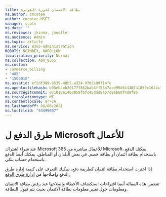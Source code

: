 ```yaml
---
title: بطاقة الائتمان لدورة الفوترة
ms.author: cmcatee
author: cmcatee-MSFT
manager: scotv
ms.date: ''
ms.reviewer: jkinma, jmueller
ms.audience: Admin
ms.topic: article
ms.service: o365-administration
ROBOTS: NOINDEX, NOFOLLOW
localization_priority: Normal
ms.collection: Adm_O365
ms.custom:
- commerce_billing
- "485"
- "1500018"
ms.assetid: ef2df989-8539-48b5-a324-97d2e09f14fe
ms.openlocfilehash: b95eb4eb201777852bab3ff5347ace99d544307a1859c1044c150ee368bd9400
ms.sourcegitcommit: d71b18e1403859fbfc45ddd9a57c8ab68f4d9f96
ms.translationtype: MT
ms.contentlocale: ar-SA
ms.lasthandoff: 08/06/2021
ms.locfileid: "54499607"
---
```

# <a name="payment-methods-for-microsoft-for-business"></a>طرق الدفع ل Microsoft للأعمال

عند شراء اشتراك Microsoft 365 للأعمال مباشرة من Microsoft، يمكنك الدفع باستخدام بطاقة ائتمان أو بطاقة خصم. في بعض البلدان أو المناطق، يمكنك أيضا الدفع باستخدام حساب بنكي.
  
إذا اخترت استخدام بطاقة ائتمان كطريقة دفع، يمكنك التعرف على كيفية إدارة طرق الدفع وإصلاحها من [إدارة طرق الدفع.](/microsoft-365/commerce/billing-and-payments/manage-payment-methods)
  
تتضمن هذه المقالة أيضا اقتراحات استكشاف الأخطاء وإصلاحها عند رفض بطاقة الائتمان ومعلومات حول تغيير معلومات بطاقة الائتمان بحيث يتم قبول البطاقة.